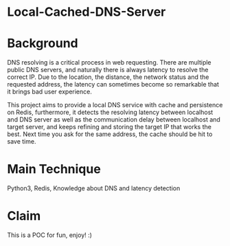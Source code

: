# Local-Cached-DNS-Server

# Background  
DNS resolving is a critical process in web requesting. There are multiple public DNS servers, and naturally there is always latency to resolve the correct IP. Due to the location, the distance, the network status and the requested address, the latency can sometimes become so remarkable that it brings bad user experience.  

This project aims to provide a local DNS service with cache and persistence on Redis, furthermore, it detects the resolving latency between localhost and DNS server as well as the communication delay between localhost and target server, and keeps refining and storing the target IP that works the best. Next time you ask for the same address, the cache should be hit to save time.  

# Main Technique  
Python3, Redis, Knowledge about DNS and latency detection  

# Claim  
This is a POC for fun, enjoy! :)
